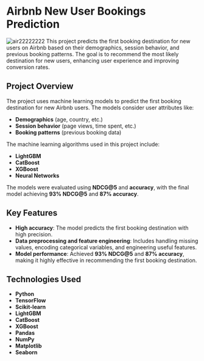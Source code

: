 # Airbnb New User Bookings Prediction

![air22222222](https://github.com/user-attachments/assets/4cb3147f-955f-41b2-b327-bac6ff9f86f7)
This project predicts the first booking destination for new users on Airbnb based on their demographics, session behavior, and previous booking patterns. The goal is to recommend the most likely destination for new users, enhancing user experience and improving conversion rates.

## Project Overview

The project uses machine learning models to predict the first booking destination for new Airbnb users. The models consider user attributes like:

- **Demographics** (age, country, etc.)
- **Session behavior** (page views, time spent, etc.)
- **Booking patterns** (previous booking data)

The machine learning algorithms used in this project include:

- **LightGBM**
- **CatBoost**
- **XGBoost**
- **Neural Networks**

The models were evaluated using **NDCG@5** and **accuracy**, with the final model achieving **93% NDCG@5** and **87% accuracy**.

## Key Features

- **High accuracy**: The model predicts the first booking destination with high precision.
- **Data preprocessing and feature engineering**: Includes handling missing values, encoding categorical variables, and engineering useful features.
- **Model performance**: Achieved **93% NDCG@5** and **87% accuracy**, making it highly effective in recommending the first booking destination.
  
## Technologies Used

- **Python**
- **TensorFlow**
- **Scikit-learn**
- **LightGBM**
- **CatBoost**
- **XGBoost**
- **Pandas**
- **NumPy**
- **Matplotlib**
- **Seaborn**





